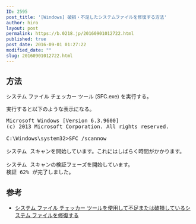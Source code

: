 ```yaml
---
ID: 2595
post_title: '[Windows] 破損・不足したシステムファイルを修復する方法'
author: hiro
layout: post
permalink: https://b.0218.jp/20160901012722.html
published: true
post_date: 2016-09-01 01:27:22
modified_date: ""
slug: 20160901012722.html
---
```

<!--more-->
## 方法
システム ファイル チェッカー ツール (SFC.exe) を実行する。

実行すると以下のような表示になる。
<pre class="cmd">Microsoft Windows [Version 6.3.9600]
(c) 2013 Microsoft Corporation. All rights reserved.
    
C:\Windows\system32>SFC /scannow
    
システム スキャンを開始しています。これにはしばらく時間がかかります。
    
システム スキャンの検証フェーズを開始しています。
検証 62% が完了しました。</pre>

## 参考
* <a href="https://support.microsoft.com/ja-jp/kb/929833">システム ファイル チェッカー ツールを使用して不足または破損しているシステム ファイルを修復する</a>